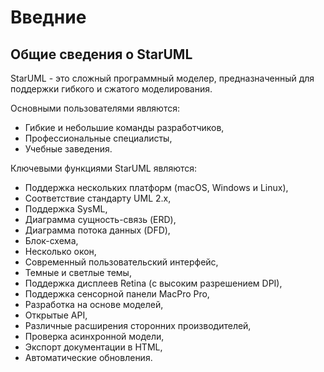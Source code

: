 # Введние

## Общие сведения о StarUML

StarUML - это сложный программный моделер, предназначенный для поддержки гибкого и сжатого моделирования.

Основными пользователями являются:

* Гибкие и небольшие команды разработчиков,
* Профессиональные специалисты,
* Учебные заведения.

Ключевыми функциями StarUML являются:

* Поддержка нескольких платформ (macOS, Windows и Linux),
* Соответствие стандарту UML 2.x,
* Поддержка SysML,
* Диаграмма сущность-связь (ERD),
* Диаграмма потока данных (DFD),
* Блок-схема,
* Несколько окон,
* Современный пользовательский интерфейс,
* Темные и светлые темы,
* Поддержка дисплеев Retina (с высоким разрешением DPI),
* Поддержка сенсорной панели MacPro Pro,
* Разработка на основе моделей,
* Открытые API,
* Различные расширения сторонних производителей,
* Проверка асинхронной модели,
* Экспорт документации в HTML,
* Автоматические обновления.
